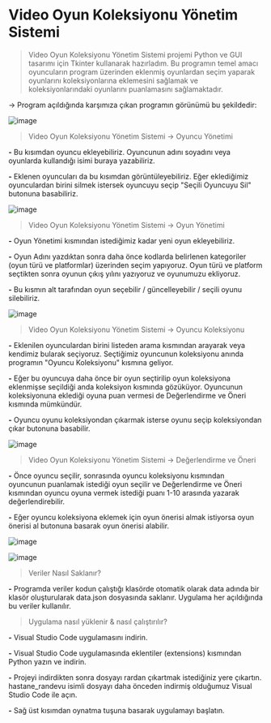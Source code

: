 # Video Oyun Koleksiyonu Yönetim Sistemi

> Video Oyun Koleksiyonu Yönetim Sistemi projemi Python ve GUI tasarımı için Tkinter kullanarak hazırladım.
> Bu programın temel amacı oyuncuların program üzerinden eklenmiş oyunlardan seçim yaparak oyunlarını koleksiyonlarına eklemesini sağlamak ve koleksiyonlarındaki oyunlarını puanlamasını sağlamaktadır.


-> Program açıldığında karşımıza çıkan programın görünümü bu şekildedir:

![image](https://github.com/user-attachments/assets/395fa970-e9dc-4226-ab1e-56f12a9948bd)


> Video Oyun Koleksiyonu Yönetim Sistemi -> Oyuncu Yönetimi

**-** Bu kısımdan oyuncu ekleyebiliriz. Oyuncunun adını soyadını veya oyunlarda kullandığı isimi buraya yazabiliriz.

**-** Eklenen oyuncuları da bu kısımdan görüntüleyebiliriz. Eğer eklediğimiz oyunculardan birini silmek istersek oyuncuyu seçip "Seçili Oyuncuyu Sil" butonuna basabiliriz.

![image](https://github.com/user-attachments/assets/56471cfb-027f-48dc-96e5-108ce0778fe6)


> Video Oyun Koleksiyonu Yönetim Sistemi -> Oyun Yönetimi

**-** Oyun Yönetimi kısmından istediğimiz kadar yeni oyun ekleyebiliriz. 

**-** Oyun Adını yazdıktan sonra daha önce kodlarda belirlenen kategoriler (oyun türü ve platformlar) üzerinden seçim yapıyoruz. Oyun türü ve platform seçtikten sonra oyunun çıkış yılını yazıyoruz ve oyunumuzu ekliyoruz.

**-** Bu kısmın alt tarafından oyun seçebilir / güncelleyebilir / seçili oyunu silebiliriz.

![image](https://github.com/user-attachments/assets/09ef75fe-0cee-4729-8a4f-7b5498d60637)


> Video Oyun Koleksiyonu Yönetim Sistemi -> Oyuncu Koleksiyonu

**-** Eklenilen oyunculardan birini listeden arama kısmından arayarak veya kendimiz bularak seçiyoruz. Seçtiğimiz oyuncunun koleksiyonu anında programın "Oyuncu Koleksiyonu" kısmına geliyor.

**-** Eğer bu oyuncuya daha önce bir oyun seçtirilip oyun koleksiyona eklenmişse seçildiği anda koleksiyon kısmında gözüküyor. Oyuncunun koleksiyonuna eklediği oyuna puan vermesi de Değerlendirme ve Öneri kısmında mümkündür.

**-** Oyuncu oyunu koleksiyondan çıkarmak isterse oyunu seçip koleksiyondan çıkar butonuna basabilir.

![image](https://github.com/user-attachments/assets/60f5796e-2751-4511-9ea3-66e942299f1a)


> Video Oyun Koleksiyonu Yönetim Sistemi -> Değerlendirme ve Öneri

**-** Önce oyuncu seçilir, sonrasında oyuncu koleksiyonu kısmından oyuncunun puanlamak istediği oyun seçilir ve Değerlendirme ve Öneri kısmından oyuncu oyuna vermek istediği puanı 1-10 arasında yazarak değerlendirebilir.

**-** Eğer oyuncu koleksiyona eklemek için oyun önerisi almak istiyorsa oyun önerisi al butonuna basarak oyun önerisi alabilir.


![image](https://github.com/user-attachments/assets/bf2ecac3-afbd-4125-b27d-d849a38d7e4b)

![image](https://github.com/user-attachments/assets/0f9b2bae-e887-40f0-94d0-711f77c85e9a)


> Veriler Nasıl Saklanır?

**-** Programda veriler kodun çalıştığı klasörde otomatik olarak data adında bir klasör oluşturularak data.json dosyasında saklanır. Uygulama her açıldığında bu veriler kullanılır.

> Uygulama nasıl yüklenir & nasıl çalıştırılır?

**-** Visual Studio Code uygulamasını indirin.

**-** Visual Studio Code uygulamasında eklentiler (extensions) kısmından Python yazın ve indirin.

**-** Projeyi indirdikten sonra dosyayı rardan çıkartmak istediğiniz yere çıkartın. hastane_randevu isimli dosyayı daha önceden indirmiş olduğumuz Visual Studio Code ile açın.

**-** Sağ üst kısımdan oynatma tuşuna basarak uygulamayı başlatın.
